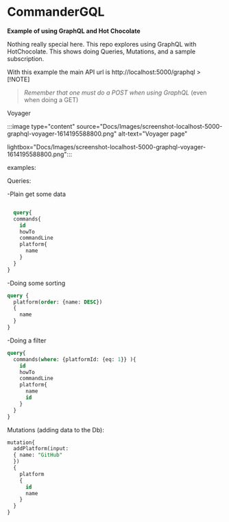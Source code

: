 # CommanderGQL
**Example of using GraphQL and Hot Chocolate**

Nothing really special here. This repo explores using GraphQL with HotChocolate.
  This shows doing Queries, Mutations, and a sample subscription.
  
With this example the main API url is http://localhost:5000/graphql > [!NOTE]
> *Remember that one must do a POST when using GraphQL* (even when doing a GET)

Voyager 

:::image type="content" source="Docs/Images/screenshot-localhost-5000-graphql-voyager-1614195588800.png" alt-text="Voyager page" 

lightbox="Docs/Images/screenshot-localhost-5000-graphql-voyager-1614195588800.png":::

examples:

Queries:

 -Plain get some data
```sql

  query{
  commands{
    id
    howTo
    commandLine
    platform{
      name
    }
  }
}
```
-Doing some sorting
```sql
query {
  platform(order: {name: DESC})
  {
    name
  }
}
```
-Doing a filter
```sql
query{
  commands(where: {platformId: {eq: 1}} ){
    id
    howTo
    commandLine
    platform{
      name
      id
    }
  }
}
```

Mutations (adding data to the Db):
```sql
mutation{
  addPlatform(input:
  { name: "GitHub"
  })
  {
    platform
    {
      id
      name
    }
  }
}
```    
